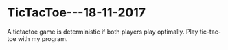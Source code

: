 # TicTacToe---18-11-2017
A tictactoe game is deterministic if both players play optimally.
Play tic-tac-toe with my program.
